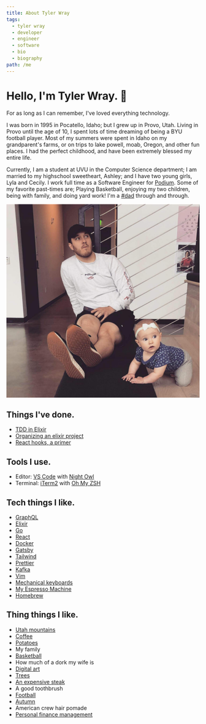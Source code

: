 ```yaml
---
title: About Tyler Wray
tags:
  - tyler wray
  - developer
  - engineer
  - software
  - bio
  - biography
path: /me
---
```


# Hello, I'm Tyler Wray. 👋

For as long as I can remember, I've loved everything technology.

I was born in 1995 in Pocatello, Idaho; but I grew up in Provo, Utah.
Living in Provo until the age of 10, I spent lots of time dreaming of
being a BYU football player. Most of my summers were spent in Idaho on my
grandparent's farms, or on trips to lake powell, moab, Oregon, and other
fun places. I had the perfect childhood, and have been extremely blessed
my entire life.

Currently, I am a student at UVU in the Computer Science department; I am
married to my highschool sweetheart, Ashley; and I have two young girls,
Lyla and Cecily. I work full time as a Software Engineer for
[Podium](http://podium.com). Some of my favorite past-times
are; Playing Basketball, enjoying my two children, being with family, and
doing yard work! I'm a [#dad](https://twitter.com/wray_tw/status/1127774420724895744?s=20)
through and through.

![Me at work with my daugher](./images/me_at_work.jpg "Me at work")

## Things I've done.

- [TDD in Elixir](https://medium.com/podium-engineering/test-driven-development-why-elixir-excels-at-tdd-8b5f1a51aee3)
- [Organizing an elixir project](https://slides.com/tylerwray/ex-organizing-a-project/fullscreen#/)
- [React hooks, a primer](https://slides.com/tylerwray/react-hooks/fullscreen)

## Tools I use.

- Editor: [VS Code](https://code.visualstudio.com/) with [Night Owl](https://github.com/sdras/night-owl-vscode-theme)
- Terminal: [iTerm2](https://www.iterm2.com/) with [Oh My ZSH](https://ohmyz.sh/)

## Tech things I like.

- [GraphQL](https://graphql.org/)
- [Elixir](https://elixir-lang.org/)
- [Go](https://golang.org/)
- [React](https://reactjs.org/)
- [Docker](https://www.docker.com/)
- [Gatsby](https://www.gatsbyjs.org/)
- [Tailwind](https://tailwindcss.com/)
- [Prettier](https://prettier.io/)
- [Kafka](https://kafka.apache.org/)
- [Vim](https://www.vim.org/)
- [Mechanical keyboards](https://www.daskeyboard.com/daskeyboard-4-ultimate/)
- [My Espresso Machine](https://www.breville.com/us/en/products/espresso/bes870.html)
- [Homebrew](https://brew.sh/)

## Thing things I like.

- [Utah mountains](http://bit.ly/2GzhC1Q)
- [Coffee](https://www.youtube.com/watch?v=ZuQu12vMQZM)
- [Potatoes](https://idahopotato.com/)
- My family
- [Basketball](https://www.nba.com/)
- How much of a dork my wife is
- [Digital art](https://mkbhdwallpapers.blogspot.com/2018/11/poly-lakeside.html)
- [Trees](https://www.boredpanda.com/most-beautiful-trees/?utm_source=google&utm_medium=organic&utm_campaign=organic)
- [An expensive steak](https://www.ruthschris.com/restaurant-locations/park-city/)
- A good toothbrush
- [Football](https://www.nfl.com/)
- [Autumn](https://www.sltrib.com/artsliving/outdoors/2017/09/19/10-top-spots-for-utahs-fall-colors/)
- American crew hair pomade
- [Personal finance management](https://www.simple.com/)
